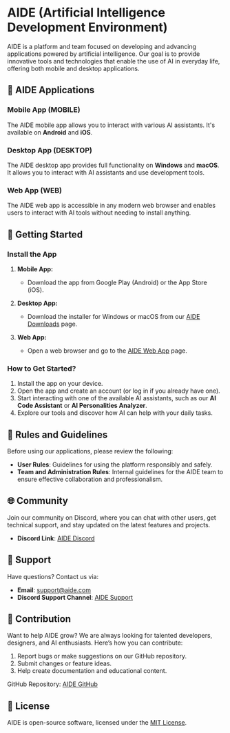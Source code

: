 
# AIDE (Artificial Intelligence Development Environment)

AIDE is a platform and team focused on developing and advancing applications powered by artificial intelligence. Our goal is to provide innovative tools and technologies that enable the use of AI in everyday life, offering both mobile and desktop applications.

## 📱 AIDE Applications

### Mobile App (MOBILE)
The AIDE mobile app allows you to interact with various AI assistants. It's available on **Android** and **iOS**.

### Desktop App (DESKTOP)
The AIDE desktop app provides full functionality on **Windows** and **macOS**. It allows you to interact with AI assistants and use development tools.

### Web App (WEB)
The AIDE web app is accessible in any modern web browser and enables users to interact with AI tools without needing to install anything.

## 🚀 Getting Started

### Install the App

1. **Mobile App:**
   - Download the app from Google Play (Android) or the App Store (iOS).

2. **Desktop App:**
   - Download the installer for Windows or macOS from our [AIDE Downloads](#) page.

3. **Web App:**
   - Open a web browser and go to the [AIDE Web App](#) page.

### How to Get Started?

1. Install the app on your device.
2. Open the app and create an account (or log in if you already have one).
3. Start interacting with one of the available AI assistants, such as our **AI Code Assistant** or **AI Personalities Analyzer**.
4. Explore our tools and discover how AI can help with your daily tasks.

## 📜 Rules and Guidelines

Before using our applications, please review the following:

- **User Rules**: Guidelines for using the platform responsibly and safely.
- **Team and Administration Rules**: Internal guidelines for the AIDE team to ensure effective collaboration and professionalism.

## 🌐 Community

Join our community on Discord, where you can chat with other users, get technical support, and stay updated on the latest features and projects.

- **Discord Link**: [AIDE Discord](#)

## 💬 Support

Have questions? Contact us via:

- **Email**: [support@aide.com](mailto:support@aide.com)
- **Discord Support Channel**: [AIDE Support](#)

## 🔧 Contribution

Want to help AIDE grow? We are always looking for talented developers, designers, and AI enthusiasts. Here’s how you can contribute:

1. Report bugs or make suggestions on our GitHub repository.
2. Submit changes or feature ideas.
3. Help create documentation and educational content.

GitHub Repository: [AIDE GitHub](#)

## 📝 License

AIDE is open-source software, licensed under the [MIT License](#).
